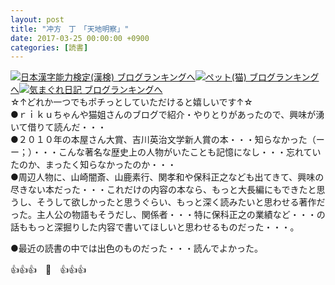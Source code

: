 ```yaml
---
layout: post
title: "冲方　丁　「天地明察」"
date: 2017-03-25 00:00:00 +0900
categories: [読書]
---
```


[![](/syuusyuu9701/assets/images/冲方-丁-「天地明察」-br_c_3028_1.gif)](http://blog.with2.net/link.php?1659096:3028 "日本漢字能力検定(漢検) ブログランキングへ")[日本漢字能力検定(漢検) ブログランキングへ](http://blog.with2.net/link.php?1659096:3028)[![](/syuusyuu9701/assets/images/冲方-丁-「天地明察」-br_c_1348_1.gif)](http://blog.with2.net/link.php?1659096:1348 "ペット(猫) ブログランキングへ")[ペット(猫) ブログランキングへ](http://blog.with2.net/link.php?1659096:1348)[![](/syuusyuu9701/assets/images/冲方-丁-「天地明察」-br_c_9257_1.gif)](http://blog.with2.net/link.php?1659096:9257 "気まぐれ日記 ブログランキングへ")[気まぐれ日記 ブログランキングへ](http://blog.with2.net/link.php?1659096:9257)  
☆↑どれか一つでもポチっとしていただけると嬉しいです↑☆  
●ｒｉｋｕちゃんや猫姐さんのブログで紹介・やりとりがあったので、興味が湧いて借りて読んだ・・・  
●２０１０年の本屋さん大賞、吉川英治文学新人賞の本・・・知らなかった（ーー；）・・・こんな著名な歴史上の人物がいたことも記憶になし・・・忘れていたのか、まったく知らなかったのか・・・  
●周辺人物に、山崎闇斎、山鹿素行、関孝和や保科正之なども出てきて、興味の尽きない本だった・・・これだけの内容の本なら、もっと大長編にもできたと思うし、そうして欲しかったと思うぐらい、もっと深く読みたいと思わせる著作だった。主人公の物語もそうだし、関係者・・・特に保科正之の業績など・・・の話ももっと深掘りした内容で書いてほしいと思わせるものだった・・・。  
  
●最近の読書の中では出色のものだった・・・読んでよかった。  
  
👍👍👍　🐔　👍👍👍  